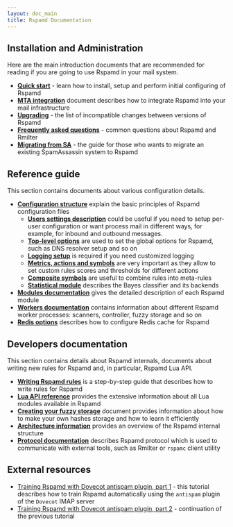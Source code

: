 ```yaml
---
layout: doc_main
title: Rspamd Documentation
---
```


## Installation and Administration

Here are the main introduction documents that are recommended for reading if you are going to use Rspamd in your mail system.

* **[Quick start](/doc/quickstart.html)** - learn how to install, setup and perform initial configuring of Rspamd
* **[MTA integration](integration.html)** document describes how to integrate Rspamd into your mail infrastructure
* **[Upgrading](migration.html)** - the list of incompatible changes between versions of Rspamd
* **[Frequently asked questions](faq.html)** - common questions about Rspamd and Rmilter
* **[Migrating from SA](./tutorials/migrate_sa.html)** - the guide for those who wants to migrate an existing SpamAssassin system to Rspamd

## Reference guide

This section contains documents about various configuration details.

* **[Configuration structure](./configuration/index.html)** explain the basic principles of Rspamd configuration files
  + **[Users settings description](./configuration/settings.html)** could be useful if you need to setup per-user configuration or want process mail in different ways, for example, for inbound and outbound messages.
  + **[Top-level options](/doc/configuration/options.html)** are used to set the global options for Rspamd, such as DNS resolver setup and so on
  + **[Logging setup](/doc/configuration/logging.html)** is required if you need customized logging
  + **[Metrics, actions and symbols](/doc/configuration/metrics.html)** are very important as they allow to set custom rules scores and thresholds for different actions
  + **[Composite symbols](/doc/configuration/composites.html)** are useful to combine rules into meta-rules
  + **[Statistical module](/doc/configuration/statistic.html)** describes the Bayes classifier and its backends
* **[Modules documentation](./modules/)** gives the detailed description of each Rspamd module
* **[Workers documentation](./workers/)** contains information about different Rspamd worker processes: scanners, controller, fuzzy storage and so on
* **[Redis options](/doc/configuration/redis.html)** describes how to configure Redis cache for Rspamd

## Developers documentation

This section contains details about Rspamd internals, documents about writing new rules for Rspamd and, in particular, Rspamd Lua API.

* **[Writing Rspamd rules](./tutorials/writing_rules.html)** is a step-by-step guide that describes how to write rules for Rspamd
* **[Lua API reference](./lua/)** provides the extensive information about all Lua modules available in Rspamd
* **[Creating your fuzzy storage](http://rspamd.com/doc/fuzzy_storage.html)** document provides information about how to make your own hashes storage and how to learn it efficiently
* **[Architecture information](./architecture/index.html)** provides an overview of the Rspamd internal structure
* **[Protocol documentation](./architecture/protocol.html)** describes Rspamd protocol which is used to communicate with external tools, such as Rmilter or `rspamc` client utility

## External resources

* [Training Rspamd with Dovecot antispam plugin, part 1](https://kaworu.ch/blog/2014/03/25/dovecot-antispam-with-rspamd/) - this tutorial describes how to train Rspamd automatically using the `antispam` plugin of the `Dovecot` IMAP server
* [Training Rspamd with Dovecot antispam plugin, part 2](https://kaworu.ch/blog/2015/10/12/dovecot-antispam-with-rspamd-part2/) - continuation of the previous tutorial
